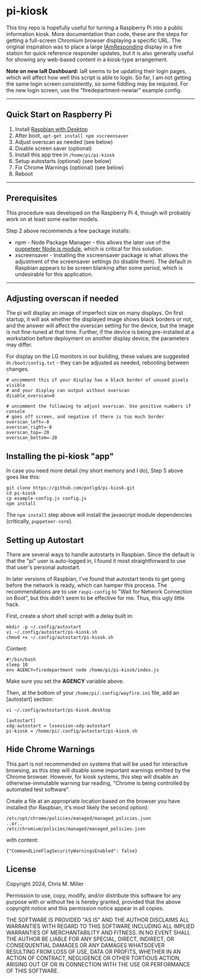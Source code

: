 # pi-kiosk

This tiny repo is hopefully useful for turning a Raspberry Pi into a public information kiosk. More documentation than code, these are the steps for getting a full-screen Chromium browser displaying a specific URL. The original inspiration was to place a large [IAmResponding](https://iamresponding.com/) display in a fire station for quick reference responder updates, but it is also generally useful for showing any web-based content in a kiosk-type arrangement.

**Note on new IaR Dashboard:** IaR seems to be updating their login pages, which will affect how well this script is able to login. So far, I am not getting the same login screen consistently, so some fiddling may be required. For the new login screen, use the "firedepartment-newiar" example config.

---

## Quick Start on Raspberry Pi

1. Install [Raspbian with Desktop](https://www.raspberrypi.org/downloads/raspbian/)
2. After boot, `apt-get install npm xscreensaver`
3. Adjust overscan as needed (see below)
4. Disable screen saver (optional)
5. Install this app tree in `/home/pi/pi-kiosk`
6. Setup autostarts (optional) (see below)
7. Fix Chrome Warnings (optional) (see below)
8. Reboot

---

## Prerequisites

This procedure was developed on the Raspberry Pi 4, though will probably work on at least some earlier models.

Step 2 above recommends a few package installs:

* npm - Node Package Manager - this allows the later use of the [puppeteer Node.js module](https://github.com/puppeteer/puppeteer/), which is critical for this solution.
* xscreensaver - Installing the xscreensaver package is what allows the adjustment of the screensaver settings (to disable them). The default in Raspbian appears to be screen blanking after some period, which is undesirable for this application.

---

## Adjusting overscan if needed

The pi will display an image of imperfect size on many displays. On first startup, it will ask whether the displayed image shows black borders or not, and the answer will affect the overscan setting for the device, but the image is not fine-tuned at that time. Further, if the device is being pre-installed at a workstation before deployment on another display device, the parameters may differ.

For display on the LG monitors in our building, these values are suggested in `/boot/config.txt` - they can be adjusted as needed, rebooting between changes.

```
# uncomment this if your display has a black border of unused pixels visible
# and your display can output without overscan
disable_overscan=0

# uncomment the following to adjust overscan. Use positive numbers if console
# goes off screen, and negative if there is too much border
overscan_left=-8
overscan_right=-8
overscan_top=-20
overscan_bottom=-20
```

## Installing the pi-kiosk "app"

In case you need more detail (my short memory and I do), Step 5 above goes like this:

```
git clone https://github.com/potlgd/pi-kiosk.git
cd pi-kiosk
cp example-config.js config.js
npm install
```

The `npm install` step above will install the javascript module dependencies (critically, `puppeteer-core`).

## Setting up Autostart

There are several ways to handle autostarts in Raspbian. Since the default is that the "pi" user is auto-logged in, I found it most straightforward to use that user's personal autostart.

In later versions of Raspbian, I've found that autostart tends to get going before the network is ready, which can hamper this process. The recommendations are to use `raspi-config` to "Wait for Network Connection on Boot", but this didn't seem to be effective for me. Thus, this ugly little hack.

First, create a short shell script with a delay built in:

```
mkdir -p ~/.config/autostart
vi ~/.config/autostart/pi-kiosk.sh
chmod +x ~/.config/autostart/pi-kiosk.sh
```
Content:
```
#!/bin/bash
sleep 10
env AGENCY=firedepartment node /home/pi/pi-kiosk/index.js
```
Make sure you set the **AGENCY** variable above.

Then, at the bottom of your `/home/pi/.config/wayfire.ini` file, add an [autostart] section:

```
vi ~/.config/autostart/pi-kiosk.desktop
```


```
[autostart]
xdg-autostart = lxsession-xdg-autostart
pi-kiosk = /home/pi/.config/autostart/pi-kiosk.sh
```

## Hide Chrome Warnings

This part is not recommended on systems that will be used for interactive browsing, as this step will disable some important warnings emitted by the Chrome browser. However, for kiosk systems, this step will disable an otherwise-immutable warning bar reading, "Chrome is being controlled by automated test software".

Create a file at an appropriate location based on the browser you have installed (for Raspbian, it's most likely the second option):

    /etc/opt/chrome/policies/managed/managed_policies.json
    ..or..
    /etc/chromium/policies/managed/managed_policies.json

with content:

    {"CommandLineFlagSecurityWarningsEnabled": false}


## License

Copyright 2024, Chris M. Miller

Permission to use, copy, modify, and/or distribute this software for any purpose with or without fee is hereby granted, provided that the above copyright notice and this permission notice appear in all copies.

THE SOFTWARE IS PROVIDED "AS IS" AND THE AUTHOR DISCLAIMS ALL WARRANTIES WITH REGARD TO THIS SOFTWARE INCLUDING ALL IMPLIED WARRANTIES OF MERCHANTABILITY AND FITNESS. IN NO EVENT SHALL THE AUTHOR BE LIABLE FOR ANY SPECIAL, DIRECT, INDIRECT, OR CONSEQUENTIAL DAMAGES OR ANY DAMAGES WHATSOEVER RESULTING FROM LOSS OF USE, DATA OR PROFITS, WHETHER IN AN ACTION OF CONTRACT, NEGLIGENCE OR OTHER TORTIOUS ACTION, ARISING OUT OF OR IN CONNECTION WITH THE USE OR PERFORMANCE OF THIS SOFTWARE.

